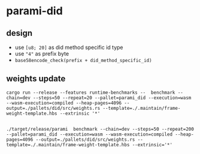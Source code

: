 # parami-did

## design

- use `[u8; 20]` as did method specific id type
- use `"4"` as prefix byte
- `base58encode_check(prefix + did_method_specific_id)`

## weights update

```
cargo run --release --features runtime-benchmarks --  benchmark --chain=dev --steps=50 --repeat=20 --pallet=parami_did --execution=wasm --wasm-execution=compiled --heap-pages=4096 --output=./pallets/did/src/weights.rs --template=./.maintain/frame-weight-template.hbs --extrinsic '*'


./target/release/parami  benchmark --chain=dev --steps=50 --repeat=200 --pallet=parami_did --execution=wasm --wasm-execution=compiled --heap-pages=4096 --output=./pallets/did/src/weights.rs --template=./.maintain/frame-weight-template.hbs --extrinsic='*'
```
